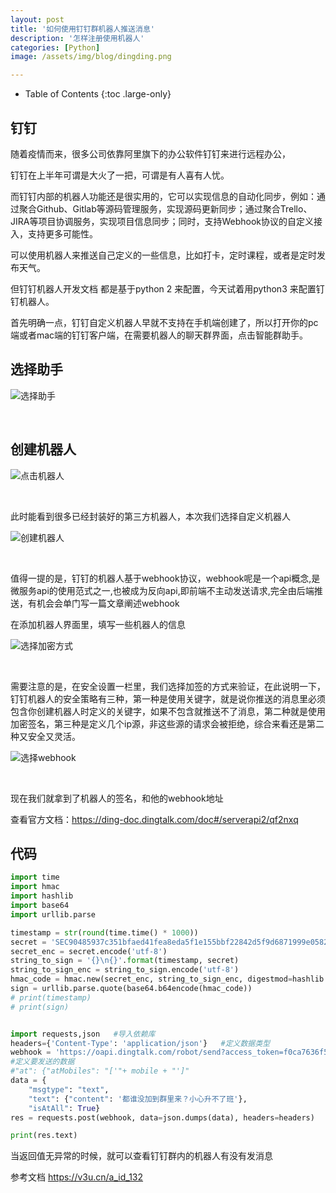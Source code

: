 ```yaml
---
layout: post
title: '如何使用钉钉群机器人推送消息'
description: '怎样注册使用机器人'
categories: [Python]
image: /assets/img/blog/dingding.png

---
```

- Table of Contents
{:toc .large-only}

## 钉钉
随着疫情而来，很多公司依靠阿里旗下的办公软件钉钉来进行远程办公，

钉钉在上半年可谓是大火了一把，可谓是有人喜有人忧。

而钉钉内部的机器人功能还是很实用的，它可以实现信息的自动化同步，例如：通过聚合Github、Gitlab等源码管理服务，实现源码更新同步；通过聚合Trello、JIRA等项目协调服务，实现项目信息同步；同时，支持Webhook协议的自定义接入，支持更多可能性。

可以使用机器人来推送自己定义的一些信息，比如打卡，定时课程，或者是定时发布天气。

但钉钉机器人开发文档 都是基于python 2  来配置，今天试着用python3 来配置钉钉机器人。

 首先明确一点，钉钉自定义机器人早就不支持在手机端创建了，所以打开你的pc端或者mac端的钉钉客户端，在需要机器人的聊天群界面，点击智能群助手。

## 选择助手
![选择助手](/assets/img/dingtalk/choose_assistant.png)

<br/>

## 创建机器人

![点击机器人](/assets/img/dingtalk/click_robot.png)

<br/>

此时能看到很多已经封装好的第三方机器人，本次我们选择自定义机器人

![创建机器人](/assets/img/dingtalk/create_robot.png)

<br/>

  值得一提的是，钉钉的机器人基于webhook协议，webhook呢是一个api概念,是微服务api的使用范式之一,也被成为反向api,即前端不主动发送请求,完全由后端推送，有机会会单门写一篇文章阐述webhook

  在添加机器人界面里，填写一些机器人的信息

![选择加密方式](/assets/img/dingtalk/encryption_method.png)

<br/>

  需要注意的是，在安全设置一栏里，我们选择加签的方式来验证，在此说明一下，钉钉机器人的安全策略有三种，第一种是使用关键字，就是说你推送的消息里必须包含你创建机器人时定义的关键字，如果不包含就推送不了消息，第二种就是使用加密签名，第三种是定义几个ip源，非这些源的请求会被拒绝，综合来看还是第二种又安全又灵活。

![选择webhook](/assets/img/dingtalk/select_webhook.png)

<br/>

现在我们就拿到了机器人的签名，和他的webhook地址

查看官方文档：https://ding-doc.dingtalk.com/doc#/serverapi2/qf2nxq 

## 代码

```python
import time
import hmac
import hashlib
import base64
import urllib.parse

timestamp = str(round(time.time() * 1000))
secret = 'SEC90485937c351bfaed41fea8eda5f1e155bbf22842d5f9d6871999e05822fd894'
secret_enc = secret.encode('utf-8')
string_to_sign = '{}\n{}'.format(timestamp, secret)
string_to_sign_enc = string_to_sign.encode('utf-8')
hmac_code = hmac.new(secret_enc, string_to_sign_enc, digestmod=hashlib.sha256).digest()
sign = urllib.parse.quote(base64.b64encode(hmac_code))
# print(timestamp)
# print(sign)


import requests,json   #导入依赖库
headers={'Content-Type': 'application/json'}   #定义数据类型
webhook = 'https://oapi.dingtalk.com/robot/send?access_token=f0ca7636f5812fe4815c97a72de9a7cc780c414c258b6c9a631036b1d0f49e3b&timestamp='+timestamp+"&sign="+sign
#定义要发送的数据
#"at": {"atMobiles": "['"+ mobile + "']"
data = {
    "msgtype": "text",
    "text": {"content": '都谁没加到群里来？小心升不了班'},
    "isAtAll": True}
res = requests.post(webhook, data=json.dumps(data), headers=headers)   #发送post请求

print(res.text)
```

当返回值无异常的时候，就可以查看钉钉群内的机器人有没有发消息

参考文档 https://v3u.cn/a_id_132

